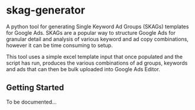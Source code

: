# skag-generator
A python tool for generating Single Keyword Ad Groups (SKAGs) templates for Google Ads. SKAGs are a popular way to structure Google Ads for granular detail and analysis of various keyword and ad copy combinations, however it can be time consuming to setup.

This tool uses a simple excel template input that once populated and the script has run, produces the various combinations of ad groups, keywords and ads that can then be bulk uploaded into Google Ads Editor.

## Getting Started

To be documented...